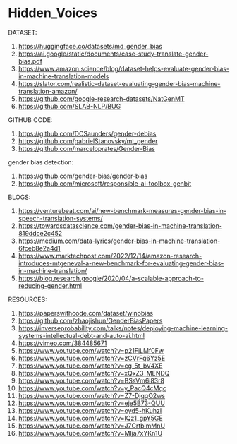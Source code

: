 # Hidden_Voices

DATASET:
1. https://huggingface.co/datasets/md_gender_bias
2. https://ai.google/static/documents/case-study-translate-gender-bias.pdf
3. https://www.amazon.science/blog/dataset-helps-evaluate-gender-bias-in-machine-translation-models
4. https://slator.com/realistic-dataset-evaluating-gender-bias-machine-translation-amazon/
5. https://github.com/google-research-datasets/NatGenMT
6. https://github.com/SLAB-NLP/BUG


GITHUB CODE:
1. https://github.com/DCSaunders/gender-debias
2. https://github.com/gabrielStanovsky/mt_gender
3. https://github.com/marceloprates/Gender-Bias

  gender bias detection:
1. https://github.com/gender-bias/gender-bias
2. https://github.com/microsoft/responsible-ai-toolbox-genbit


BLOGS:
1. https://venturebeat.com/ai/new-benchmark-measures-gender-bias-in-speech-translation-systems/
2. https://towardsdatascience.com/gender-bias-in-machine-translation-819ddce2c452
3. https://medium.com/data-lyrics/gender-bias-in-machine-translation-6fceb8e2a4d1
4. https://www.marktechpost.com/2022/12/14/amazon-research-introduces-mtgeneval-a-new-benchmark-for-evaluating-gender-bias-in-machine-translation/
5. https://blog.research.google/2020/04/a-scalable-approach-to-reducing-gender.html


RESOURCES:
1. https://paperswithcode.com/dataset/winobias
2. https://github.com/zhaojishun/GenderBiasPapers
3. https://inverseprobability.com/talks/notes/deploying-machine-learning-systems-intellectual-debt-and-auto-ai.html
4. https://vimeo.com/384485671
5. https://www.youtube.com/watch?v=p21FjLMf0Fw
6. https://www.youtube.com/watch?v=zCVrFq6Yz5E
7. https://www.youtube.com/watch?v=cg_5t_bV4XE
8. https://www.youtube.com/watch?v=xQxZ3_MENDQ
9. https://www.youtube.com/watch?v=BSsVm6i83r8
10. https://www.youtube.com/watch?v=y_PacQ4cMqc
11. https://www.youtube.com/watch?v=Z7-DjqgO2ws
12. https://www.youtube.com/watch?v=eje5B73-QUU
13. https://www.youtube.com/watch?v=oyd5-hKuhzI
14. https://www.youtube.com/watch?v=lQz1_gpY5GE
15. https://www.youtube.com/watch?v=J7CrtblmMnU
16. https://www.youtube.com/watch?v=Mlja7xYKn1U

